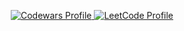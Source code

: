 <p align="center">
  <a href="https://www.codewars.com/users/Protector%20RTD" target="_blank">
    <img src="https://img.shields.io/badge/-Codewars-9B4F96?style=for-the-badge&logo=codewars&logoColor=white" alt="Codewars Profile"/>
  </a>
  <a href="https://leetcode.com/ProtectorRTD/" target="_blank">
    <img src="https://img.shields.io/badge/-LeetCode-FFA116?style=for-the-badge&logo=leetcode&logoColor=white" alt="LeetCode Profile"/>
  </a>
</p>
